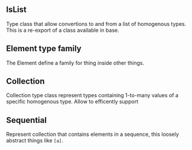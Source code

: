 ## IsList

Type class that allow convertions to and from a list of homogenous types.
This is a re-export of a class available in base.

## Element type family

The Element define a family for thing inside other things.

## Collection

Collection type class represent types containing 1-to-many values of a specific
homogenous type. Allow to efficently support

## Sequential

Represent collection that contains elements in a sequence, this loosely abstract
things like `[a]`.
